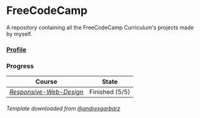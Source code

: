 # FreeCodeCamp

A repository containing all the FreeCodeCamp Curriculum's projects made by myself.

### [Profile](https://www.freecodecamp.org/matiaspontoriero)

### Progress

|                                                   Course                                                    |     State      |
| :---------------------------------------------------------------------------------------------------------: | :------------: |
| [_Responsive-Web-Design_](https://github.com/matiaspontoriero/FreeCodeCamp/tree/main/Responsive-Web-Design) | Finished (5/5) |

###### _Template downloaded from [@andresgarbarz](https://github.com/andresgarbarz)_
